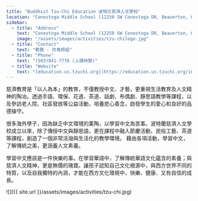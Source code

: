 ```yaml
---
title: "Buddhist Tzu-Chi Education 波特兰慈濟人文學校"
location: "Conestoga Middle School (12250 SW Conestoga DR, Beaverton, OR 97008 )"
sidebar:
  - title: "Address"
    text: "Conestoga Middle School (12250 SW Conestoga DR, Beaverton, OR 97008 )"
    image: "/assets/images/activities/tzu-chilogo.jpg"
  - title: "Contact"
    text: "教務 - 月青師姐"
  - title: "Phone"
    text: "(503)841-7776 (上課時間)"
  - title: "Website"
    text: "[education.us.tzuchi.org](https://education.us.tzuchi.org/index.php/tca-orportland/contact-us-tca-orpl-tw)"
---
```


慈濟教育是「以人為本」的教育，不僅教授中文、才藝，更重視生活教育及人文精神的陶冶。透過手語、環保、花道、茶道、話劇、布偶劇、靜思語教學等課程，以及參訪老人院、社區發放等公益活動，培養悲心善念，啟發學生的愛心和良好的品德操守。

很多海外學子，因為缺乏中文環境的薰陶，以學習中文為苦事。波特蘭慈濟人文學校成立以來，除了傳授中文與靜思語，更在課程中融入節慶活動、民俗工藝、茶道等課程，創造了一個非常活潑與生活化的教學環境。  藉由各項活動，學習中文，了解傳統之美，更涵養人文素養。

學習中文應該是一件快樂的事。在學習華語中，了解傳統華語文化蘊含的素養；與慈濟人文精神，更是無價的瑰寶。讓孩子認知自己文化根源中，與西方世界不同的特質，以及自我獨特的內涵，才能在西方文化環視中，快樂、健康、又有自信的成長。

![]({{ site.url }}/assets/images/activities/tzu-chi.jpg)
